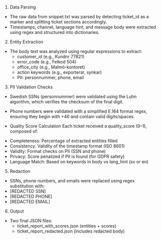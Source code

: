 1. Data Parsing

* The raw data from snippet.txt was parsed by detecting ticket_id as a marker and splitting ticket sections accordingly.
* Timestamps, channel, language hint, and message body were extracted using regex and structured into dictionaries.

2. Entity Extraction

* The body text was analyzed using regular expressions to extract:
  * customer_id (e.g., Kundnr 77821)
  * error_code (e.g., Felkod 504)
  * office_city (e.g., Malmö-kontoret)
  * action keywords (e.g., exporterar, synkar)
  * PII: personnummer, phone, email

3. PII Validation Checks

* Swedish SSNs (personnummer) were validated using the Luhn algorithm, which verifies the checksum of the final digit.
* Phone numbers were validated with a simplified E.164 format regex, ensuring they begin with +46 and contain valid digits/spaces.

* Quality Score Calculation
  Each ticket received a quality_score (0–1), composed of:

- Completeness: Percentage of extracted entities filled
- Consistency: Validity of the timestamp format (ISO 8601)
- Validity: Format checks on PII (SSN and phone)
- Privacy: Score penalized if PII is found (for GDPR safety)
- Language Match: Based on keywords in body vs lang_hint (sv or en)

5. Redaction

* SSNs, phone numbers, and emails were replaced using regex substitution with:
* [REDACTED SSN]
* [REDACTED PHONE]
* [REDACTED EMAIL]

6. Output

* Two final JSON files:
  * ticket_report_with_scores.json (entities + scores)
  * ticket_report_redacted.json (includes redacted body)
